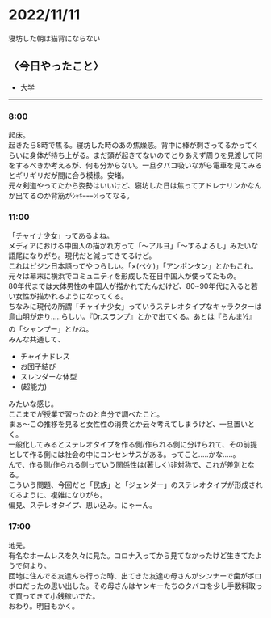 2022/11/11
============

寝坊した朝は猫背にならない

## 〈今日やったこと〉  
* 大学  

---

### 8:00  
起床。  
起きたら8時で焦る。寝坊した時のあの焦燥感。背中に棒が刺さってるかってくらいに身体が持ち上がる。まだ頭が起きてないのでとりあえず周りを見渡して何をするべきか考えるが、何も分からない。一旦タバコ吸いながら電車を見てみるとギリギリだが間に合う模様。安堵。  
元々剣道やってたから姿勢はいいけど、寝坊した日は焦ってアドレナリンかなんか出てるのか背筋がｼｬｷｰｰｰﾝ!ってなる。  

### 11:00  
「チャイナ少女」ってあるよね。  
メディアにおける中国人の描かれ方って「～アルヨ」「～するよろし」みたいな語尾になりがち。現代だと減ってきてるけど。  
これはピジン日本語ってやつらしい。「×(ペケ)」「アンポンタン」とかもこれ。元々は幕末に横浜でコミュニティを形成した在日中国人が使ってたもの。  
80年代までは大体男性の中国人が描かれてたんだけど、80~90年代に入ると若い女性が描かれるようになってくる。  
ちなみに現代の所謂「チャイナ少女」っていうステレオタイプなキャラクターは鳥山明が走り.....らしい。『Dr.スランプ』とかで出てくる。あとは『らんま½』の「シャンプー」とかね。  
みんな共通して、  
* チャイナドレス
* お団子結び
* スレンダーな体型
* (超能力)  

みたいな感じ。  
ここまでが授業で習ったのと自分で調べたこと。  
まぁ～この推移を見ると女性性の消費とか云々考えてしまうけど、一旦置いとく。  
一般化してみるとステレオタイプを作る側/作られる側に分けられて、その前提として作る側には社会の中にコンセンサスがある。ってこと.....かな.....。  
んで、作る側/作られる側っていう関係性は(著しく)非対称で、これが差別となる。  
こういう問題、今回だと「民族」と「ジェンダー」のステレオタイプが形成されてるように、複雑になりがち。  
偏見、ステレオタイプ、思い込み。にゃーん。  

### 17:00  
地元。  
有名なホームレスを久々に見た。コロナ入ってから見てなかったけど生きてたようで何より。  
団地に住んでる友達んち行った時、出てきた友達の母さんがシンナーで歯がボロボロだったの思い出した。その母さんはヤンキーたちのタバコを少し手数料取って買ってきて小銭稼いでた。  
おわり。明日もかく。
